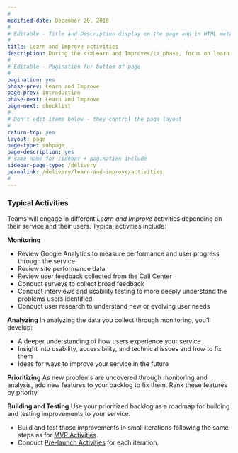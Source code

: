 ```yaml
---
#
modified-date: December 20, 2018
#
# Editable - Title and Description display on the page and in HTML meta tags
#
title: Learn and Improve activities
description: During the <i>Learn and Improve</i> phase, focus on learning about the evolving needs of your users. Then design, build, test, and deploy those features.
#
# Editable - Pagination for bottom of page
#
pagination: yes
phase-prev: Learn and Improve
page-prev: introduction
phase-next: Learn and Improve
page-next: checklist
#
# Don't edit items below - they control the page layout
#
return-top: yes
layout: page
page-type: subpage
page-description: yes
# same name for sidebar + pagination include
sidebar-page-type: /delivery
permalink: /delivery/learn-and-improve/activities
#
---
```



### Typical Activities

Teams will engage in different *Learn and Improve* activities depending on their service and their users. Typical activities include:


**Monitoring**
* Review Google Analytics to measure performance and user progress through the service
* Review site performance data
* Review user feedback collected from the Call Center
* Conduct surveys to collect broad feedback
* Conduct interviews and usability testing to more deeply understand the problems users identified
* Conduct user research to understand new or evolving user needs

**Analyzing**
In analyzing the data you collect through monitoring, you'll develop:
* A deeper understanding of how users experience your service
* Insight into usability, accessibility, and technical issues and how to fix them
* Ideas for ways to improve your service in the future


**Prioritizing**
As new problems are uncovered through monitoring and analysis, add new features to your backlog to fix them. Rank these features by priority.


**Building and Testing**
Use your prioritized backlog as a roadmap for building and testing improvements to your service. 
* Build and test those improvements in small iterations following the same steps as for [MVP Activities]({{site.baseurl}}/delivery/build-and-test/activities#mvp-activities).
* Conduct [Pre-launch Activities]({{site.baseurl}}/delivery/build-and-test/activities#pre-launch-activities) for each iteration.


<br/>
